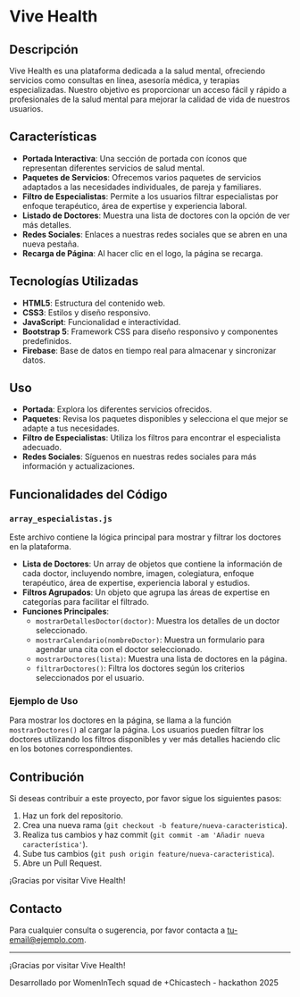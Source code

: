 # Vive Health

## Descripción

Vive Health es una plataforma dedicada a la salud mental, ofreciendo servicios como consultas en línea, asesoría médica, y terapias especializadas. Nuestro objetivo es proporcionar un acceso fácil y rápido a profesionales de la salud mental para mejorar la calidad de vida de nuestros usuarios.

## Características

- **Portada Interactiva**: Una sección de portada con íconos que representan diferentes servicios de salud mental.
- **Paquetes de Servicios**: Ofrecemos varios paquetes de servicios adaptados a las necesidades individuales, de pareja y familiares.
- **Filtro de Especialistas**: Permite a los usuarios filtrar especialistas por enfoque terapéutico, área de expertise y experiencia laboral.
- **Listado de Doctores**: Muestra una lista de doctores con la opción de ver más detalles.
- **Redes Sociales**: Enlaces a nuestras redes sociales que se abren en una nueva pestaña.
- **Recarga de Página**: Al hacer clic en el logo, la página se recarga.

## Tecnologías Utilizadas

- **HTML5**: Estructura del contenido web.
- **CSS3**: Estilos y diseño responsivo.
- **JavaScript**: Funcionalidad e interactividad.
- **Bootstrap 5**: Framework CSS para diseño responsivo y componentes predefinidos.
- **Firebase**: Base de datos en tiempo real para almacenar y sincronizar datos.

## Uso

- **Portada**: Explora los diferentes servicios ofrecidos.
- **Paquetes**: Revisa los paquetes disponibles y selecciona el que mejor se adapte a tus necesidades.
- **Filtro de Especialistas**: Utiliza los filtros para encontrar el especialista adecuado.
- **Redes Sociales**: Síguenos en nuestras redes sociales para más información y actualizaciones.
  
## Funcionalidades del Código

### `array_especialistas.js`

Este archivo contiene la lógica principal para mostrar y filtrar los doctores en la plataforma.

- **Lista de Doctores**: Un array de objetos que contiene la información de cada doctor, incluyendo nombre, imagen, colegiatura, enfoque terapéutico, área de expertise, experiencia laboral y estudios.
- **Filtros Agrupados**: Un objeto que agrupa las áreas de expertise en categorías para facilitar el filtrado.
- **Funciones Principales**:
  - `mostrarDetallesDoctor(doctor)`: Muestra los detalles de un doctor seleccionado.
  - `mostrarCalendario(nombreDoctor)`: Muestra un formulario para agendar una cita con el doctor seleccionado.
  - `mostrarDoctores(lista)`: Muestra una lista de doctores en la página.
  - `filtrarDoctores()`: Filtra los doctores según los criterios seleccionados por el usuario.

### Ejemplo de Uso

Para mostrar los doctores en la página, se llama a la función `mostrarDoctores()` al cargar la página. Los usuarios pueden filtrar los doctores utilizando los filtros disponibles y ver más detalles haciendo clic en los botones correspondientes.

## Contribución

Si deseas contribuir a este proyecto, por favor sigue los siguientes pasos:

1. Haz un fork del repositorio.
2. Crea una nueva rama (`git checkout -b feature/nueva-caracteristica`).
3. Realiza tus cambios y haz commit (`git commit -am 'Añadir nueva característica'`).
4. Sube tus cambios (`git push origin feature/nueva-caracteristica`).
5. Abre un Pull Request.

¡Gracias por visitar Vive Health!

## Contacto

Para cualquier consulta o sugerencia, por favor contacta a [tu-email@ejemplo.com](mailto:tu-email@ejemplo.com).

---

¡Gracias por visitar Vive Health!

Desarrollado por WomenInTech squad de +Chicastech - hackathon 2025
